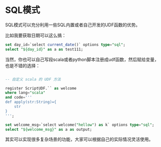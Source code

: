 # SQL模式

SQL模式可以充分利用一些SQL内置或者自己开发的UDF函数的优势。

比如我要获取日期可以这么搞：

```sql
set day_id=`select current_date()` options type="sql";
select "${day_id}" as a as test111;
```

当然，你也可以自己写段scala或者python脚本注册成udf函数，然后赋给变量，也是不错的选择：

```sql

-- 自定义 scala 的 UDF 方法

register ScriptUDF.`` as welcome
where lang="scala"
and code='''
def apply(str:String)={
    str
}
''';

set welcome_msg=`select welcome("hellow") as k` options type="sql";
select "${welcome_msg}" as a as output;

```

其实可以实现很多复杂场景的功能，大家可以根据自己的实际情况灵活使用。

